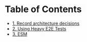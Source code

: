 # Table of Contents

- [1. Record architecture decisions](0001-record-architecture-decisions.md)
- [2. Using Heavy E2E Tests](0002-using-heavy-e2e-tests.md)
- [3. ESM](0003-esm.md)